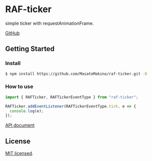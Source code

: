 # RAF-ticker

simple ticker with requestAnimationFrame.

[GitHub](https://github.com/MasatoMakino/raf-ticker)

## Getting Started

### Install

```bash
$ npm install https://github.com/MasatoMakino/raf-ticker.git -D
```

### How to use

```js
import { RAFTicker, RAFTickerEventType } from "raf-ticker";

RAFTicker.addEventListener(RAFTickerEventType.tick, e => {
  console.log(e);
});
```

[API document](https://masatomakino.github.io/raf-ticker/api/)

## License

[MIT licensed](LICENSE).
